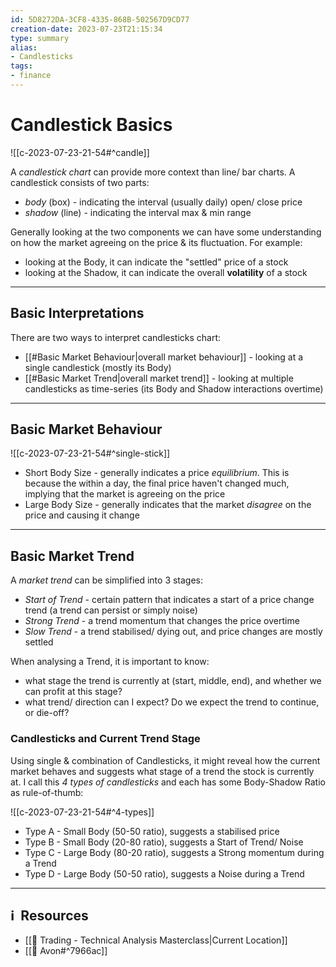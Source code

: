 ```yaml
---
id: 5D8272DA-3CF8-4335-868B-502567D9CD77
creation-date: 2023-07-23T21:15:34 
type: summary
alias: 
- Candlesticks
tags: 
- finance
---
```


# Candlestick Basics

![[c-2023-07-23-21-54#^candle]]

A *candlestick chart* can provide more context than line/ bar charts. A candlestick consists of two parts: 
- *body* (box) - indicating the interval (usually daily) open/ close price
- *shadow* (line) - indicating the interval max & min range

Generally looking at the two components we can have some understanding on how the market agreeing on the price & its fluctuation. For example: 
- looking at the Body, it can indicate the "settled" price of a stock
- looking at the Shadow, it can indicate the overall **volatility** of a stock

---
## Basic Interpretations

There are two ways to interpret candlesticks chart: 
- [[#Basic Market Behaviour|overall market behaviour]] - looking at a single candlestick (mostly its Body)
- [[#Basic Market Trend|overall market trend]] - looking at multiple candlesticks as time-series (its Body and Shadow interactions overtime)

---
## Basic Market Behaviour

![[c-2023-07-23-21-54#^single-stick]]

- Short Body Size - generally indicates a price *equilibrium*. This is because the within a day, the final price haven't changed much, implying that the market is agreeing on the price
- Large Body Size - generally indicates that the market *disagree* on the price and causing it change

---
## Basic Market Trend

A *market trend* can be simplified into 3 stages:
- *Start of Trend* - certain pattern that indicates a start of a price change trend (a trend can persist or simply noise)
- *Strong Trend* - a trend momentum that changes the price overtime
- *Slow Trend* - a trend stabilised/ dying out, and price changes are mostly settled

When analysing a Trend, it is important to know: 
- what stage the trend is currently at (start, middle, end), and whether we can profit at this stage? 
- what trend/ direction can I expect? Do we expect the trend to continue, or die-off?

### Candlesticks and Current Trend Stage 

Using single & combination of Candlesticks, it might reveal how the current market behaves and suggests what stage of a trend the stock is currently at. I call this *4 types of candlesticks* and each has some Body-Shadow Ratio as rule-of-thumb: 

![[c-2023-07-23-21-54#^4-types]]
- Type A - Small Body (50-50 ratio), suggests a stabilised price 
- Type B - Small Body (20-80 ratio), suggests a Start of Trend/ Noise
- Type C - Large Body (80-20 ratio), suggests a Strong momentum during a Trend
- Type D - Large Body (50-50 ratio), suggests a Noise during a Trend



---
## ℹ️  Resources
- [[📕 Trading - Technical Analysis Masterclass|Current Location]]
- [[📒 Avon#^7966ac]]